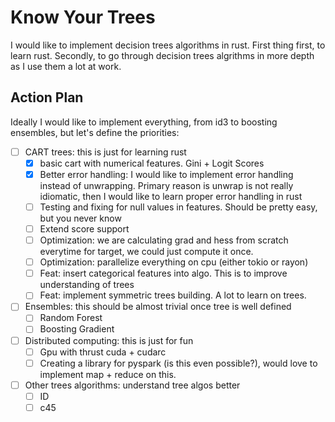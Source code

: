 # Know Your Trees

I would like to implement decision trees algorithms in rust. First thing first, to learn rust.
Secondly, to go through decision trees algrithms in more depth as I use them a lot at work.

## Action Plan

Ideally I would like to implement everything, from id3 to boosting ensembles, but let's define the priorities:

- [ ] CART trees: this is just for learning rust
    - [x] basic cart with numerical features. Gini + Logit Scores
    - [x] Better error handling: I would like to implement error handling instead of unwrapping. 
    Primary reason is unwrap is not really idiomatic, then I would like to learn proper error handling in rust
    - [ ] Testing and fixing for null values in features. Should be pretty easy, but you never know
    - [ ] Extend score support
    - [ ] Optimization: we are calculating grad and hess from scratch everytime for target, we could just compute it once.
    - [ ] Optimization: parallelize everything on cpu (either tokio or rayon)
    - [ ] Feat: insert categorical features into algo. This is to improve understanding of trees
    - [ ] Feat: implement symmetric trees building. A lot to learn on trees.

- [ ] Ensembles: this should be almost trivial once tree is well defined
    - [ ] Random Forest
    - [ ] Boosting Gradient

- [ ] Distributed computing: this is just for fun
    - [ ] Gpu with thrust cuda + cudarc
    - [ ] Creating a library for pyspark (is this even possible?), would love to implement map + reduce on this.

- [ ] Other trees algorithms: understand tree algos better
    - [ ] ID
    - [ ] c45

